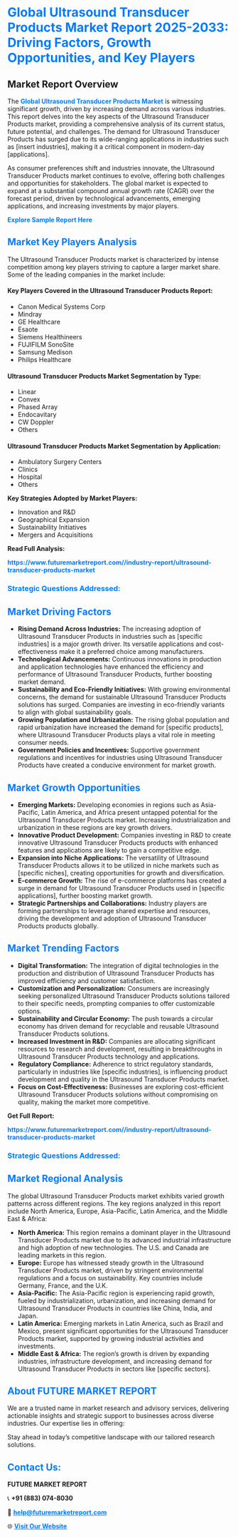 <h1 style="color: #007BFF;">Global Ultrasound Transducer Products Market Report 2025-2033: Driving Factors, Growth Opportunities, and Key Players</h1>

<section id="overview">
<h2>Market Report Overview</h2>
<p>The <a href="https://www.futuremarketreport.com//industry-report/ultrasound-transducer-products-market" style="color: #007BFF; text-decoration: none;"><strong>Global Ultrasound Transducer Products Market</strong></a> is witnessing significant growth, driven by increasing demand across various industries. This report delves into the key aspects of the Ultrasound Transducer Products market, providing a comprehensive analysis of its current status, future potential, and challenges. The demand for Ultrasound Transducer Products has surged due to its wide-ranging applications in industries such as [insert industries], making it a critical component in modern-day [applications].</p>
<p>As consumer preferences shift and industries innovate, the Ultrasound Transducer Products market continues to evolve, offering both challenges and opportunities for stakeholders. The global market is expected to expand at a substantial compound annual growth rate (CAGR) over the forecast period, driven by technological advancements, emerging applications, and increasing investments by major players.</p>
</section>

<section id="overview">
<p><a href="https://www.futuremarketreport.com//request-sample/reportId=77621" style="color: #007BFF; text-decoration: none;"><strong>Explore Sample Report Here</strong></a></p>
</section>

<section id="key-players">
<h2 style="color: #007BFF;">Market Key Players Analysis</h2>
<p>The Ultrasound Transducer Products market is characterized by intense competition among key players striving to capture a larger market share. Some of the leading companies in the market include:</p>
<h4>Key Players Covered in the Ultrasound Transducer Products Report:</h4>
<ul><li>Canon Medical Systems Corp</li><li>Mindray</li><li>GE Healthcare</li><li>Esaote</li><li>Siemens Healthineers</li><li>FUJIFILM SonoSite</li><li>Samsung Medison</li><li>Philips Healthcare</li></ul>
<h4>Ultrasound Transducer Products Market Segmentation by Type:</h4>
<ul><li>Linear</li><li>Convex</li><li>Phased Array</li><li>Endocavitary</li><li>CW Doppler</li><li>Others</li></ul>

<h4>Ultrasound Transducer Products Market Segmentation by Application:</h4>
<ul><li>Ambulatory Surgery Centers</li><li>Clinics</li><li>Hospital</li><li>Others</li></ul>
<p><strong>Key Strategies Adopted by Market Players:</strong></p>
<ul>
<li>Innovation and R&D</li>
<li>Geographical Expansion</li>
<li>Sustainability Initiatives</li>
<li>Mergers and Acquisitions</li>
</ul>
</section>

<section>
<p><strong>Read Full Analysis: </strong></p><a href="https://www.futuremarketreport.com//industry-report/ultrasound-transducer-products-market" style="color: #007BFF; text-decoration: none;"><strong>https://www.futuremarketreport.com//industry-report/ultrasound-transducer-products-market</strong></a>
<h3 style="color: #007BFF;">Strategic Questions Addressed:</h3>
</section>

<section id="driving-factors">
<h2 style="color: #007BFF;">Market Driving Factors</h2>
<ul>
<li><strong>Rising Demand Across Industries:</strong> The increasing adoption of Ultrasound Transducer Products in industries such as [specific industries] is a major growth driver. Its versatile applications and cost-effectiveness make it a preferred choice among manufacturers.</li>
<li><strong>Technological Advancements:</strong> Continuous innovations in production and application technologies have enhanced the efficiency and performance of Ultrasound Transducer Products, further boosting market demand.</li>
<li><strong>Sustainability and Eco-Friendly Initiatives:</strong> With growing environmental concerns, the demand for sustainable Ultrasound Transducer Products solutions has surged. Companies are investing in eco-friendly variants to align with global sustainability goals.</li>
<li><strong>Growing Population and Urbanization:</strong> The rising global population and rapid urbanization have increased the demand for [specific products], where Ultrasound Transducer Products plays a vital role in meeting consumer needs.</li>
<li><strong>Government Policies and Incentives:</strong> Supportive government regulations and incentives for industries using Ultrasound Transducer Products have created a conducive environment for market growth.</li>
</ul>
</section>

<section id="growth-opportunities">
<h2 style="color: #007BFF;">Market Growth Opportunities</h2>
<ul>
<li><strong>Emerging Markets:</strong> Developing economies in regions such as Asia-Pacific, Latin America, and Africa present untapped potential for the Ultrasound Transducer Products market. Increasing industrialization and urbanization in these regions are key growth drivers.</li>
<li><strong>Innovative Product Development:</strong> Companies investing in R&D to create innovative Ultrasound Transducer Products products with enhanced features and applications are likely to gain a competitive edge.</li>
<li><strong>Expansion into Niche Applications:</strong> The versatility of Ultrasound Transducer Products allows it to be utilized in niche markets such as [specific niches], creating opportunities for growth and diversification.</li>
<li><strong>E-commerce Growth:</strong> The rise of e-commerce platforms has created a surge in demand for Ultrasound Transducer Products used in [specific applications], further boosting market growth.</li>
<li><strong>Strategic Partnerships and Collaborations:</strong> Industry players are forming partnerships to leverage shared expertise and resources, driving the development and adoption of Ultrasound Transducer Products products globally.</li>
</ul>
</section>

<section id="trending-factors">
<h2 style="color: #007BFF;">Market Trending Factors</h2>
<ul>
<li><strong>Digital Transformation:</strong> The integration of digital technologies in the production and distribution of Ultrasound Transducer Products has improved efficiency and customer satisfaction.</li>
<li><strong>Customization and Personalization:</strong> Consumers are increasingly seeking personalized Ultrasound Transducer Products solutions tailored to their specific needs, prompting companies to offer customizable options.</li>
<li><strong>Sustainability and Circular Economy:</strong> The push towards a circular economy has driven demand for recyclable and reusable Ultrasound Transducer Products solutions.</li>
<li><strong>Increased Investment in R&D:</strong> Companies are allocating significant resources to research and development, resulting in breakthroughs in Ultrasound Transducer Products technology and applications.</li>
<li><strong>Regulatory Compliance:</strong> Adherence to strict regulatory standards, particularly in industries like [specific industries], is influencing product development and quality in the Ultrasound Transducer Products market.</li>
<li><strong>Focus on Cost-Effectiveness:</strong> Businesses are exploring cost-efficient Ultrasound Transducer Products solutions without compromising on quality, making the market more competitive.</li>
</ul>
</section>

<section>
<p><strong>Get Full Report: </strong></p><a href="https://www.futuremarketreport.com//industry-report/ultrasound-transducer-products-market" style="color: #007BFF; text-decoration: none;"><strong>https://www.futuremarketreport.com//industry-report/ultrasound-transducer-products-market</strong></a>
<h3 style="color: #007BFF;">Strategic Questions Addressed:</h3>
</section>


<section id="regional-analysis">
<h2 style="color: #007BFF;">Market Regional Analysis</h2>
<p>The global Ultrasound Transducer Products market exhibits varied growth patterns across different regions. The key regions analyzed in this report include North America, Europe, Asia-Pacific, Latin America, and the Middle East & Africa:</p>
<ul>
<li><strong>North America:</strong> This region remains a dominant player in the Ultrasound Transducer Products market due to its advanced industrial infrastructure and high adoption of new technologies. The U.S. and Canada are leading markets in this region.</li>
<li><strong>Europe:</strong> Europe has witnessed steady growth in the Ultrasound Transducer Products market, driven by stringent environmental regulations and a focus on sustainability. Key countries include Germany, France, and the U.K.</li>
<li><strong>Asia-Pacific:</strong> The Asia-Pacific region is experiencing rapid growth, fueled by industrialization, urbanization, and increasing demand for Ultrasound Transducer Products in countries like China, India, and Japan.</li>
<li><strong>Latin America:</strong> Emerging markets in Latin America, such as Brazil and Mexico, present significant opportunities for the Ultrasound Transducer Products market, supported by growing industrial activities and investments.</li>
<li><strong>Middle East & Africa:</strong> The region’s growth is driven by expanding industries, infrastructure development, and increasing demand for Ultrasound Transducer Products in sectors like [specific sectors].</li>
</ul>
</section>

<footer>
<h2 style="color: #007BFF;">About FUTURE MARKET REPORT</h2>
<p>We are a trusted name in market research and advisory services, delivering actionable insights and strategic support to businesses across diverse industries. Our expertise lies in offering:</p>

<p>Stay ahead in today’s competitive landscape with our tailored research solutions.</p>

<h2 style="color: #007BFF;">Contact Us:</h2>
<p><strong>FUTURE MARKET REPORT</strong></p>
<p>📞 <strong>+91 (883) 074-8030</strong></p>
<p>📧 <strong><a href="mailto:help@futuremarketreport.com" style="color: #007BFF;">help@futuremarketreport.com</a></strong></p>
<p>🌐 <strong><a href="https://www.futuremarketreport.com/" style="color: #007BFF;">Visit Our Website</a></strong></p>
</footer>